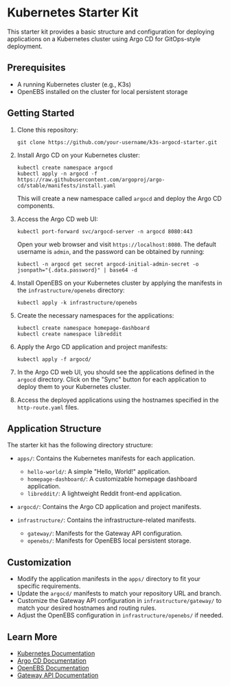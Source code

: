 # Kubernetes Starter Kit

This starter kit provides a basic structure and configuration for deploying applications on a Kubernetes cluster using Argo CD for GitOps-style deployment.

## Prerequisites

- A running Kubernetes cluster (e.g., K3s)
- OpenEBS installed on the cluster for local persistent storage

## Getting Started

1. Clone this repository:
   ```
   git clone https://github.com/your-username/k3s-argocd-starter.git
   ```

2. Install Argo CD on your Kubernetes cluster:
   ```
   kubectl create namespace argocd
   kubectl apply -n argocd -f https://raw.githubusercontent.com/argoproj/argo-cd/stable/manifests/install.yaml
   ```

   This will create a new namespace called `argocd` and deploy the Argo CD components.

3. Access the Argo CD web UI:
   ```
   kubectl port-forward svc/argocd-server -n argocd 8080:443
   ```

   Open your web browser and visit `https://localhost:8080`. The default username is `admin`, and the password can be obtained by running:
   ```
   kubectl -n argocd get secret argocd-initial-admin-secret -o jsonpath="{.data.password}" | base64 -d
   ```

4. Install OpenEBS on your Kubernetes cluster by applying the manifests in the `infrastructure/openebs` directory:
   ```
   kubectl apply -k infrastructure/openebs
   ```

5. Create the necessary namespaces for the applications:
   ```
   kubectl create namespace homepage-dashboard
   kubectl create namespace libreddit
   ```

6. Apply the Argo CD application and project manifests:
   ```
   kubectl apply -f argocd/
   ```

7. In the Argo CD web UI, you should see the applications defined in the `argocd` directory. Click on the "Sync" button for each application to deploy them to your Kubernetes cluster.

8. Access the deployed applications using the hostnames specified in the `http-route.yaml` files.

## Application Structure

The starter kit has the following directory structure:

- `apps/`: Contains the Kubernetes manifests for each application.
  - `hello-world/`: A simple "Hello, World!" application.
  - `homepage-dashboard/`: A customizable homepage dashboard application.
  - `libreddit/`: A lightweight Reddit front-end application.

- `argocd/`: Contains the Argo CD application and project manifests.

- `infrastructure/`: Contains the infrastructure-related manifests.
  - `gateway/`: Manifests for the Gateway API configuration.
  - `openebs/`: Manifests for OpenEBS local persistent storage.

## Customization

- Modify the application manifests in the `apps/` directory to fit your specific requirements.
- Update the `argocd/` manifests to match your repository URL and branch.
- Customize the Gateway API configuration in `infrastructure/gateway/` to match your desired hostnames and routing rules.
- Adjust the OpenEBS configuration in `infrastructure/openebs/` if needed.

## Learn More

- [Kubernetes Documentation](https://kubernetes.io/docs/)
- [Argo CD Documentation](https://argo-cd.readthedocs.io/)
- [OpenEBS Documentation](https://docs.openebs.io/)
- [Gateway API Documentation](https://gateway-api.sigs.k8s.io/)
